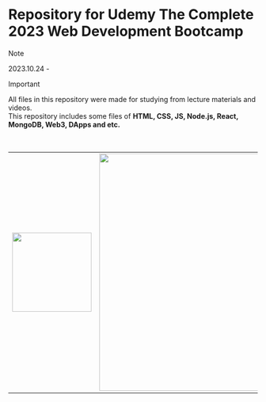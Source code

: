 # Repository for Udemy The Complete 2023 Web Development Bootcamp

> [!NOTE]
> 2023.10.24 -

> [!IMPORTANT]
> All files in this repository were made for studying from lecture materials and videos. <br/>
> This repository includes some files of **HTML, CSS, JS, Node.js, React, MongoDB, Web3, DApps and etc.**



<br>
<table>
  <tr>
    <td><a href="https://www.udemy.com/"><img src="https://upload.wikimedia.org/wikipedia/commons/thumb/e/e3/Udemy_logo.svg/2560px-Udemy_logo.svg.png" width="160"></img></a></td>
    <td><a href="https://www.udemy.com/course/the-complete-web-development-bootcamp/"><img src="https://courselifetime.com/cdn/shop/products/the-complete-web-development-bootcamp-3.jpg?v=1678519490&width=1445" width="480"></img></a></td>
    </tr>
</table>

